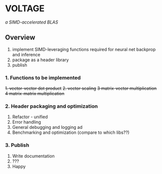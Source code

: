 # VOLTAGE 
*a SIMD-accelerated BLAS*

## Overview
1. implement SIMD-leveraging functions required for neural net backprop and inference
2. package as a header library
3. publish

###  1. Functions to be implemented
~~1. vector-vector dot product~~
~~2. vector scaling~~
~~3 matrix-vector multiplication~~
~~4 matrix-matrix multiplication~~
### 2. Header packaging and optimization
1. Refactor - unified
2. Error handling
3. General debugging and logging ad
4. Benchmarking and optimization (compare to which libs??)
### 3. Publish
1. Write documentation
2. ???
3. Happy
